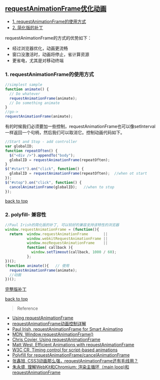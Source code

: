 ## [requestAnimationFrame优化动画](#top)

- [1. requestAnimationFrame的使用方式](#requestAnimationFrame的使用方式)
- [2. 简化版的补丁](#简化版的补丁)

requestAnimationFrame的方式的优势如下：

- 经过浏览器优化，动画更流畅
- 窗口没激活时，动画将停止，省计算资源
- 更省电，尤其是对移动终端

<h3 id="requestAnimationFrame的使用方式">1. requestAnimationFrame的使用方式</h3>

```javascript
//simplest sample
function animate() {
  // Do whatever
  requestAnimationFrame(animate);
  // Do something animate
}
//go->
requestAnimationFrame(animate);
```

有的时候我们必须要加一些控制，requestAnimationFrame也可以像setInterval一样返回一个句柄，然后我们可以取消它。控制动画代码如下。

```javascript
//Start and Stop - add controller
var globalID;
function repeatOften() {
  $("<div />").appendTo("body");
  globalID = requestAnimationFrame(repeatOften);
}
$("#start").on("click", function() {
  globalID = requestAnimationFrame(repeatOften);  //when ot start
});
$("#stop").on("click", function() {
  cancelAnimationFrame(globalID);   //when to stop
});
```

[back to top](#top)

<h3 id="简化版的补丁">2. polyfill- 兼容性</h3>

```javascript
//Paul Irish的简化版的补丁, 可以较好的兼容支持该特性的浏览器
window.requestAnimationFrame = (function(){
  return  window.requestAnimationFrame       ||
          window.webkitRequestAnimationFrame ||
          window.mozRequestAnimationFrame    ||
          function( callback ){
            window.setTimeout(callback, 1000 / 60);
          };
})();
(function animate(){   // 使用
  requestAnimationFrame(animate);
  //动画
})();
```

[完整版补丁](https://github.com/darius/requestAnimationFrame)

[back to top](#top)

> Reference

- [Using requestAnimationFrame](https://css-tricks.com/using-requestanimationframe/)
- [requestAnimationFrame动画控制详解](http://www.xuebuyuan.com/2224970.html)
- [Paul Irish, requestAnimationFrame for Smart Animating](http://www.paulirish.com/2011/requestanimationframe-for-smart-animating/)
- [MDN, Window.requestAnimationFrame()](https://developer.mozilla.org/en-US/docs/Web/API/window.requestAnimationFrame)
- [Chris Coyier, Using requestAnimationFrame](http://css-tricks.com/using-requestanimationframe/)
- [Matt West, Efficient Animations with requestAnimationFrame](http://blog.teamtreehouse.com/efficient-animations-with-requestanimationframe)
- [W3C CR, Timing control for script-based animations](#http://www.w3.org/TR/animation-timing/)
- [Polyfill for requestAnimationFrame/cancelAnimationFrame](https://github.com/darius/requestAnimationFrame)
- [张鑫旭, CSS3动画那么强，requestAnimationFrame还有毛线用？](http://www.zhangxinxu.com/wordpress/2013/09/css3-animation-requestanimationframe-tween-%E5%8A%A8%E7%94%BB%E7%AE%97%E6%B3%95/)
- [朱永盛, 理解WebKit和Chromium: 渲染主循环（main loop)和requestAnimationFrame](http://blog.csdn.net/milado_nju/article/details/8101188)


